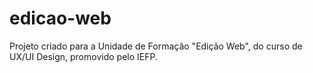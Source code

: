 # edicao-web
Projeto criado para a Unidade de Formação "Edição Web", do curso de UX/UI Design, promovido pelo IEFP.
